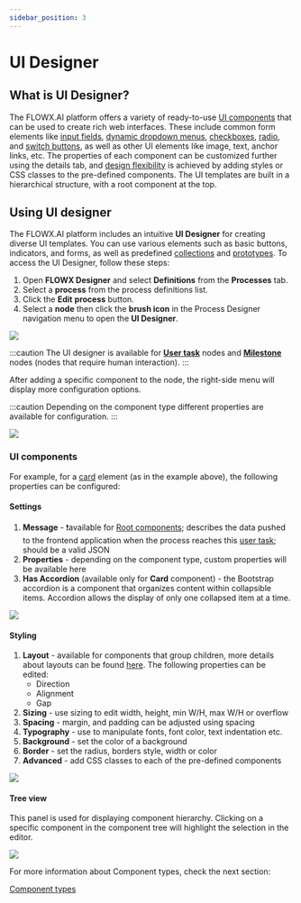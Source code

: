 ```yaml
---
sidebar_position: 3
---
```

# UI Designer

## What is UI Designer?

The FLOWX.AI platform offers a variety of ready-to-use [UI components](./ui-component-types/ui-component-types.md) that can be used to create rich web interfaces. These include common form elements like [input fields](./ui-component-types/form-elements/input-form-field.md), [dynamic dropdown menus](./ui-component-types/form-elements/select-form-field.md#example---dynamic-dropdowns), [checkboxes](./ui-component-types/form-elements/checkbox-form-field.md), [radio](./ui-component-types/form-elements/radio-form-field.md), and [switch buttons](./ui-component-types/form-elements/switch-form-field.md), as well as other UI elements like image, text, anchor links, etc. The properties of each component can be customized further using the details tab, and [design flexibility](./#styling) is achieved by adding styles or CSS classes to the pre-defined components. The UI templates are built in a hierarchical structure, with a root component at the top.

## Using UI designer

The FLOWX.AI platform includes an intuitive **UI Designer** for creating diverse UI templates. You can use various elements such as basic buttons, indicators, and forms, as well as predefined [collections](./ui-component-types/collection/collection.md) and [prototypes](./ui-component-types/collection/collection_prototype.md). To access the UI Designer, follow these steps:


1. Open **FLOWX Designer** and select **Definitions** from the **Processes** tab.
2. Select a **process** from the process definitions list.
3. Click the **Edit** **process** button.
4. Select a **node** then click the **brush icon** in the Process Designer navigation menu to open the **UI Designer**.


![](./img/access_ui_designer.gif)

:::caution
The UI designer is available for [**User task**](../node/user-task-node/user-task-node.md) nodes and [**Milestone**](../node/milestone-node.md) nodes (nodes that require human interaction).
:::


After adding a specific component to the node, the right-side menu will display more configuration options.

:::caution
Depending on the component type different properties are available for configuration.
:::

![](./img/use_ui_designer.gif)

### UI components

For example, for a [card](./ui-component-types/root-components/card.md) element (as in the example above), the following properties can be configured:

#### Settings

1.  **Message** - :exclamation:available for [Root components](./ui-component-types/root-components/root-components.md); describes the data pushed to the frontend application when the process reaches this [user task](../node/user-task-node/user-task-node.md); should be a valid JSON
2. **Properties** - depending on the component type, custom properties will be available here
3. **Has Accordion** (available only for **Card** component) - the Bootstrap accordion is a component that organizes content within collapsible items. Accordion allows the display of only one collapsed item at a time. 

<div className= "image-scaled">

![](./img/ui_designer_settings.png)

</div>

#### Styling

1. **Layout** - available for components that group children, more details about layouts can be found [here](https://tburleson-layouts-demos.firebaseapp.com/#/docs). The following properties can be edited:
   * Direction
   * Alignment
   * Gap
2. **Sizing** - use sizing to edit width, height, min W/H, max W/H or overflow
3. **Spacing** - margin, and padding can be adjusted using spacing
4. **Typography** - use to manipulate fonts, font color, text indentation etc.
5. **Background** - set the color of a background
6. **Border** - set the radius, borders style, width or color
7. **Advanced** - add CSS classes to each of the pre-defined components

<div className= "image-scaled">

![](./img/ui_designer_styling.gif)

</div>

#### Tree view

This panel is used for displaying component hierarchy. Clicking on a specific component in the component tree will highlight the selection in the editor.

![](./img/ui_designer_tree.gif)

For more information about Component types, check the next section:

[Component types](./ui-component-types/ui-component-types.md)
